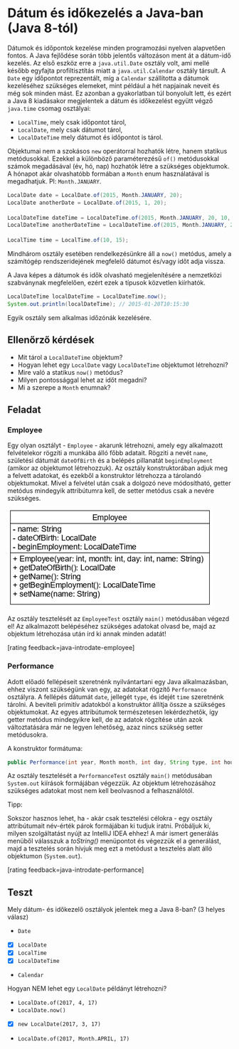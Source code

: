 # Dátum és időkezelés a Java-ban (Java 8-tól)

Dátumok és időpontok kezelése minden programozási nyelven alapvetően fontos. A 
Java fejlődése során több jelentős változáson ment át a dátum-idő kezelés. Az 
első eszköz erre a `java.util.Date` osztály volt, ami mellé később egyfajta 
profiltisztítás miatt a `java.util.Calendar` osztály társult. A `Date` egy 
időpontot reprezentált, míg a `Calendar` szállította a dátumok kezeléséhez 
szükséges elemeket, mint például a hét napjainak neveit és még sok minden mást.
Ez azonban a gyakorlatban túl bonyolult lett, és ezért a Java 8 kiadásakor 
megjelentek a dátum és időkezelést együtt végző `java.time` csomag osztályai:

* `LocalTime`, mely csak időpontot tárol,
* `LocalDate`, mely csak dátumot tárol,
* `LocalDateTime` mely dátumot és időpontot is tárol.

Objektumai nem a szokásos `new` operátorral hozhatók létre, hanem statikus 
metódusokkal. Ezekkel a különböző paraméterezésű `of()` metódusokkal számok megadásával 
(év, hó, nap) hozhatók létre a szükséges objektumok. A hónapot akár olvashatóbb formában a 
`Month` enum használatával is megadhatjuk. Pl: `Month.JANUARY`.

```java
LocalDate date = LocalDate.of(2015, Month.JANUARY, 20);
LocalDate anotherDate = LocalDate.of(2015, 1, 20);

LocalDateTime dateTime = LocalDateTime.of(2015, Month.JANUARY, 20, 10, 15);
LocalDateTime anotherDateTime = LocalDateTime.of(2015, Month.JANUARY, 20, 10, 15, 30);

LocalTime time = LocalTime.of(10, 15);
```
 
Mindhárom osztály esetében rendelkezésünkre áll a `now()` metódus, amely a számítógép 
rendszeridejének megfelelő dátumot és/vagy időt adja vissza.

A Java képes a dátumok és idők olvasható megjelenítésére a nemzetközi szabványnak 
megfelelően, ezért ezek a típusok közvetlen kiírhatók.

```java
LocalDateTime localDateTime = LocalDateTime.now();
System.out.println(localDateTime); // 2015-01-20T10:15:30
```

Egyik osztály sem alkalmas időzónák kezelésére.

## Ellenőrző kérdések

* Mit tárol a `LocalDateTime` objektum?
* Hogyan lehet egy `LocalDate` vagy `LocalDateTime` objektumot létrehozni?
* Mire való a statikus `now()` metódus?
* Milyen pontossággal lehet az időt megadni?
* Mi a szerepe a `Month` enumnak?

## Feladat

### Employee

Egy olyan osztályt - `Employee` - akarunk létrehozni, amely egy alkalmazott 
felvételekor rögzíti a munkába álló főbb adatait. Rögziti a nevét `name`, 
születési dátumát `dateOfBirth` és a belépés pillanatát `beginEmployment`
(amikor az objektumot létrehozzuk). Az osztály konstruktorában adjuk meg a 
felvett adatokat, és ezekből a konstruktor létrehozza a tárolandó objektumokat.
Mivel a felvétel után csak a dolgozó neve módosítható, getter metódus mindegyik attribútumra kell,
de setter metódus csak a nevére szükséges.

![Employee UML](images/employee_class.png)

Az osztály tesztelését az `EmployeeTest` osztály `main()` metódusában végezd el! Az
alkalmazott belépéséhez szükséges adatokat olvasd be, majd az objektum létrehozása 
után írd ki annak minden adatát!

[rating feedback=java-introdate-employee]

### Performance

Adott előadó fellépéseit szeretnénk nyilvántartani egy Java alkalmazásban, ehhez 
viszont szükségünk van egy, az adatokat rögzítő `Performance` osztályra. A fellépés 
dátumát `date`, jellegét `type`, és idejét `time` szeretnénk tárolni.
A beviteli primitív adatokból a konstruktor állítja össze a szükséges objektumokat.
Az egyes attribútumok természetesen lekérdezhetők, így getter metódus mindegyikre kell, 
de az adatok rögzítése után azok változtatására már ne legyen lehetőség,
azaz nincs szükség setter metódusokra.

A konstruktor formátuma:
```java
public Performance(int year, Month month, int day, String type, int hour, int minute)
```

Az osztály tesztelését a `PerformanceTest` osztály `main()` metódusában `System.out` 
kiírások formájában végezzük. Az objektum létrehozásához szükséges adatokat most nem kell 
beolvasnod a felhasználótól.

Tipp:

Sokszor hasznos lehet, ha - akár csak tesztelési célokra - egy osztály attribútumait név-érték párok formájában ki tudjuk iratni.
Próbáljuk ki, milyen szolgáltatást nyújt az IntelliJ IDEA ehhez! A már ismert generálás menüből válasszuk a _toString()_ menüpontot
és végezzük el a generálást, majd a tesztelés során hívjuk meg ezt a metódust a tesztelés alatt álló objektumon (`System.out`).

[rating feedback=java-introdate-performance]

## Teszt

Mely dátum- és időkezelő osztályok jelentek meg a Java 8-ban? (3 helyes válasz)

* `Date`
* [x] `LocalDate`
* [x] `LocalTime`
* [x] `LocalDateTime`
* `Calendar`

Hogyan NEM lehet egy `LocalDate` példányt létrehozni?

* `LocalDate.of(2017, 4, 17)`
* `LocalDate.now()`
* [x] `new LocalDate(2017, 3, 17)`
* `LocalDate.of(2017, Month.APRIL, 17)`

